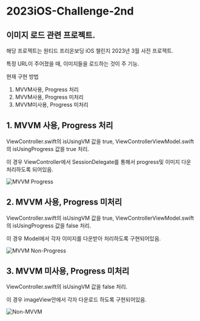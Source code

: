 # 2023iOS-Challenge-2nd

## 이미지 로드 관련 프로젝트.
해당 프로젝트는 원티드 프리온보딩 iOS 챌린지 2023년 3월 사전 프로젝트.

특정 URL이 주어졌을 때, 이미지들을 로드하는 것이 주 기능.

현재 구현 방법
1. MVVM사용, Progress 처리
2. MVVM사용, Progress 미처리
3. MVVM미사용, Progress 미처리

## 1. MVVM 사용, Progress 처리
ViewController.swift의 isUsingVM 값을 true, ViewControllerViewModel.swift의 isUsingProgress 값을 true 처리.

이 경우 ViewController에서 SessionDelegate를 통해서 progress및 이미지 다운 처리하도록 되어있음.

![MVVM Progress](https://user-images.githubusercontent.com/37360920/223026265-0ef3f09e-05a9-4781-86b6-b76674523e7a.gif)

## 2. MVVM 사용, Progress 미처리
ViewController.swift의 isUsingVM 값을 true, ViewControllerViewModel.swift의 isUsingProgress 값을 false 처리.

이 경우 Model에서 각자 이미지를 다운받아 처리하도록 구현되어있음.

![MVVM Non-Progress](https://user-images.githubusercontent.com/37360920/223026133-cbe867a6-a654-4552-af79-9866f1aabf86.gif)

## 3. MVVM 미사용, Progress 미처리
ViewController.swift의 isUsingVM 값을 false 처리.

이 경우 imageView안에서 각자 다운로드 하도록 구현되어있음.

![Non-MVVM](https://user-images.githubusercontent.com/37360920/223026309-dcd39270-1302-499a-90fb-55b454f4fab2.gif)



